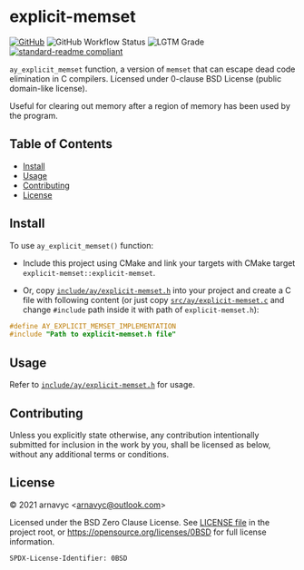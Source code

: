 <!--
SPDX-License-Identifier: 0BSD
-->

# explicit-memset

[![GitHub](https://img.shields.io/github/license/arnavyc/explicit-memset?logo=github&style=flat-square)](LICENSE.md)
![GitHub Workflow Status](https://img.shields.io/github/workflow/status/arnavyc/explicit-memset/Build%20and%20test?logo=github&style=flat-square)
![LGTM Grade](https://img.shields.io/lgtm/grade/cpp/github/arnavyc/explicit-memset?logo=lgtm&style=flat-square)
[![standard-readme compliant](https://img.shields.io/badge/readme%20style-standard-brightgreen.svg?style=flat-square)](https://github.com/RichardLitt/standard-readme)

`ay_explicit_memset` function, a version of `memset` that can escape dead code
elimination in C compilers. Licensed under 0-clause BSD License (public
domain-like license).

Useful for clearing out memory after a region of memory has been used by the
program.

## Table of Contents

- [Install](#install)
- [Usage](#usage)
- [Contributing](#contributing)
- [License](#license)

## Install

To use `ay_explicit_memset()` function:

- Include this project using CMake and link your targets with CMake target
  `explicit-memset::explicit-memset`.

- Or, copy [`include/ay/explicit-memset.h`](include/ay/explicit-memset.h) into
  your project and create a C file with following content (or just copy
  [`src/ay/explicit-memset.c`](src/ay/explicit-memset.c) and change `#include`
  path inside it with path of `explicit-memset.h`):

```c
#define AY_EXPLICIT_MEMSET_IMPLEMENTATION
#include "Path to explicit-memset.h file"
```

## Usage

Refer to [`include/ay/explicit-memset.h`](include/ay/explicit-memset.h) for
usage.

## Contributing

Unless you explicitly state otherwise, any contribution intentionally submitted
for inclusion in the work by you, shall be licensed as below, without any
additional terms or conditions.

## License

&copy; 2021 arnavyc \<arnavyc@outlook.com\>

Licensed under the BSD Zero Clause License. See [LICENSE file](LICENSE.md) in
the project root, or https://opensource.org/licenses/0BSD for full license
information.

```
SPDX-License-Identifier: 0BSD
```
